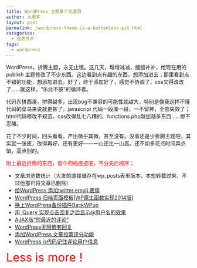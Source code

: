```yaml
---
title: WordPress 主题是个无底洞
author: 大肥羊
layout: post
permalink: /wordpress-theme-is-a-bottomless-pit.html
categories:
  - 信息技术
tags:
  - wordpress
---
```

WordPress，折腾主题，永无止境。这几天，增增减减，缝缝补补，给现在用的 publish 主题修改了不少东西。这边看到点有趣的东西，想添加进去；那里看到点不错的功能，想添加进去。好了，终于添加好了，感觉不协调了，css又得改改了……就这样，“乐此不彼”的循环着。  


代码东拼西凑，拼得越多，出现bug不兼容的可能性就越大，特别是像我这样不懂代码的菜鸟来说就更甚了。javascript 代码一段凑一段，一不留神，全部失效了；html代码修改不规范、css改得乱七八糟的、functions.php越加越多东西……惨不忍睹。

花了不少时间，回头看看，产出微乎其微，甚至没有。没事还是少折腾主题吧，其实就一张皮，改得再好，还有更好——一山还比一山高。还不如多花点时间弄点馅，高点别的。

<span style = "color:red;">附上最近折腾的东西，留个归档痕迹吧，不分先后顺序：</span>

  * 文章浏览数统计（大发的直接储存在wp_posts表里版本，本想转载过来，不过他那已将文章已删除）
  * <a href="/wordpress-twitter-emoji.html" target="_blank">给WordPress 添加twitter emoji 表情</a>
  * <a href="/wordpress-archive-page-template-wp-primary-function-2014-edition.html" target="_blank">WordPress 归档页面模板[WP原生函数实现2014版]</a>
  * <a href="/wordpress-plugin-backwpup.html" target="_blank">换上WordPress备份插件BackWPup</a>
  * <a href="/384.html" target="_blank">用 jQuery 实现点击回复之后显示@用户名的效果</a>
  * <a href="/369.html" target="_blank">AJAX版“您最近的评论”</a>
  * <a href="/373.html" target="_blank">WordPress无限嵌套回复</a>
  * <a href="http://wordpress.org/plugins/wp-fancyratings/" target="_blank">添加WordPress 文章投票评分功能</a>
  * <a href="/264.html" target="_blank">WordPress js代码记住评论用户信息</a>

<span style = "font-size: 24pt;color: red;">Less is more !</span>